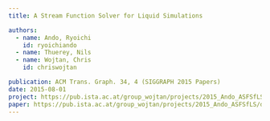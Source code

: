 ```yaml
---
title: A Stream Function Solver for Liquid Simulations

authors:
  - name: Ando, Ryoichi
    id: ryoichiando
  - name: Thuerey, Nils
  - name: Wojtan, Chris
    id: chriswojtan

publication: ACM Trans. Graph. 34, 4 (SIGGRAPH 2015 Papers)
date: 2015-08-01
project: https://pub.ista.ac.at/group_wojtan/projects/2015_Ando_ASFSfLS/index.html
paper: https://pub.ista.ac.at/group_wojtan/projects/2015_Ando_ASFSfLS/download/vecpotential.pdf
---
```

